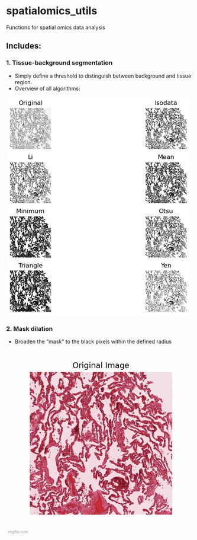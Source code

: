 # spatialomics_utils
Functions for spatial omics data analysis

## Includes:
### 1. Tissue-background segmentation
- Simply define a threshold to distinguish between background and tissue region. 
- Overview of all algorithms:

![Skimage Algorithm](img/skimage_algo.png)


### 2. Mask dilation
- Broaden the "mask" to the black pixels within the defined radius

![segment and dilate](img/demo.gif)

